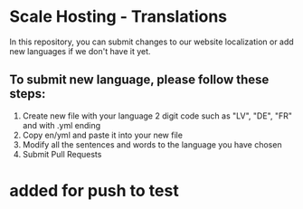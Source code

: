 # Scale Hosting - Translations

In this repository, you can submit changes to our website localization or add new languages if we don't have it yet.

## To submit new language, please follow these steps:
1. Create new file with your language 2 digit code such as "LV", "DE", "FR" and with .yml ending
2. Copy en/yml and paste it into your new file
3. Modify all the sentences and words to the language you have chosen
4. Submit Pull Requests
# added for push to test
